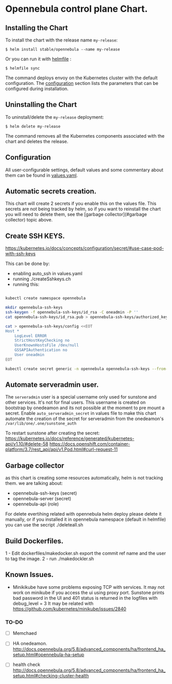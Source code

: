 # Opennebula control plane Chart.

## Installing the Chart

To install the chart with the release name `my-release`:

```console
$ helm install stable/opennebula --name my-release
```
Or you can run it with [helmfile](https://github.com/roboll/helmfile) :

```console
$ helmfile sync
```


The command deploys envoy on the Kubernetes cluster with the default configuration. The [configuration](#configuration) section lists the parameters that can be configured during installation.

## Uninstalling the Chart

To uninstall/delete the `my-release` deployment:

```console
$ helm delete my-release
```

The command removes all the Kubernetes components associated with the chart and deletes the release.



## Configuration

All user-configurable settings, default values and some commentary about them can be found in [values.yaml](values.yaml).

## Automatic secrets creation.

This chart will create 2 secrets if you enable this on the values file.
This secrets are not being tracked by helm, so if you want to reinstall the chart you will need to delete them, see the [garbage collector](#garbage collector) topic above.

## Create SSH KEYS.
https://kubernetes.io/docs/concepts/configuration/secret/#use-case-pod-with-ssh-keys

This can be done by:
* enabling auto_ssh in values.yaml
* running ./createSshkeys.ch
* running this:

```bash

kubectl create namespace opennebula

mkdir opennebula-ssh-keys
ssh-keygen -f opennebula-ssh-keys/id_rsa -C oneadmin -P ''
cat opennebula-ssh-keys/id_rsa.pub > opennebula-ssh-keys/authorized_keys

cat > opennebula-ssh-keys/config <<EOT
Host *
    LogLevel ERROR
    StrictHostKeyChecking no
    UserKnownHostsFile /dev/null
    GSSAPIAuthentication no
    User oneadmin
EOT

kubectl create secret generic -n opennebula opennebula-ssh-keys --from-file=opennebula-ssh-keys
```

## Automate serveradmin user.

The `serveradmin` user is a special username only used for sunstone and other services. It's not for final users.
This username is created on bootstrap by onedeamon and its not possible at the moment to pre mount a secret.
Enable `auto_serveradmin_secret` in values file to make this chart automate the creation of the secret for serveradmin 
from the onedeamon's `/var/lib/one/.one/sunstone_auth`


To restart sunstone after creating the secret:
https://kubernetes.io/docs/reference/generated/kubernetes-api/v1.10/#delete-58
https://docs.openshift.com/container-platform/3.7/rest_api/api/v1.Pod.html#curl-request-11

## Garbage collector

as this chart is creating some resources automatically, helm is not tracking them.
we are talking about:

* opennebula-ssh-keys (secret)
* opennebula-server  (secret)
* opennebula-api (role)

For delete evertihing related with opennebula helm deploy please delete it  manually, or if you installed it in opennebula namespace (default in helmfile) you can use the secript ./deleteall.sh


## Build Dockerfiles.

1 - Edit dockerfiles/makedocker.sh
  export the commit ref name and the user to tag the image.
2 - run ./makedockler.sh


## Known Issues.

* Minikikube have some problems exposing TCP with services. It may not work on minikube if you access the ui using proxy port.
 Sunstone prints bad password in the UI and 401 status is returned in the logfiles with debug_level = 3
 It may be related with https://github.com/kubernetes/minikube/issues/2840



### TO-DO 

- [ ] Memchaed

- [ ] HA onedeamon.
   http://docs.opennebula.org/5.8/advanced_components/ha/frontend_ha_setup.html#opennebula-ha-setup

- [ ] health check
   http://docs.opennebula.org/5.8/advanced_components/ha/frontend_ha_setup.html#checking-cluster-health
